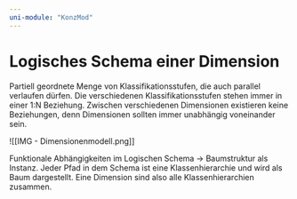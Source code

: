 ```yaml
---
uni-module: "KonzMod"
---
```


# Logisches Schema einer Dimension

Partiell geordnete Menge von Klassifikationsstufen, die auch parallel verlaufen dürfen. Die verschiedenen Klassifikationsstufen stehen immer in einer 1:N Beziehung.
Zwischen verschiedenen Dimensionen existieren keine Beziehungen, denn Dimensionen sollten immer unabhängig voneinander sein.

![[IMG - Dimensionenmodell.png]]

Funktionale Abhängigkeiten im Logischen Schema -> Baumstruktur als Instanz.
Jeder Pfad in dem Schema ist eine Klassenhierarchie und wird als Baum dargestellt.
Eine Dimension sind also alle Klassenhierarchien zusammen.
